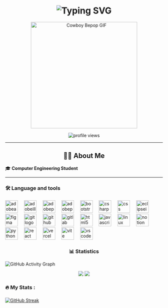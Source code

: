<h1 align="center">
  <img src="https://readme-typing-svg.demolab.com?font=Fira+Code&pause=1000&center=true&vCenter=true&width=435&color=00FF00&lines=Hi+there+%F0%9F%91%8B%2C+I'm+Kobos" alt="Typing SVG" />
</h1>

<p align="center">
  <img src="https://media0.giphy.com/media/v1.Y2lkPTc5MGI3NjExMGRhZGxzY2trejk3MGxjOTltZXY3dGwwcDlzNmt5Mm1mNWhpaTljcCZlcD12MV9pbnRlcm5hbF9naWZfYnlfaWQmY3Q9Zw/11KzOet1ElBDz2/giphy.gif" width="340" alt="Cowboy Bepop GIF" />
</p>

<p align="center">
  <img src="https://komarev.com/ghpvc/?username=kcodebos&label=Visitors&color=orange&style=flat-square" alt="profile views"/>
</p>

---

<h2 align="center">👩‍💻 About Me</h2>

🎓 **Computer Engineering Student**

---

<h3 align="left">🛠 Language and tools</h3>

###

<div align="left">
  <img src="https://skillicons.dev/icons?i=au" height="40" alt="adobeaudition logo"  />
  <img width="12" />
  <img src="https://skillicons.dev/icons?i=ai" height="40" alt="adobeillustrator logo"  />
  <img width="12" />
  <img src="https://skillicons.dev/icons?i=ps" height="40" alt="adobephotoshop logo"  />
  <img width="12" />
  <img src="https://skillicons.dev/icons?i=pr" height="40" alt="adobepremierepro logo"  />
  <img width="12" />
  <img src="https://skillicons.dev/icons?i=bootstrap" height="40" alt="bootstrap logo"  />
  <img width="12" />
  <img src="https://skillicons.dev/icons?i=cs" height="40" alt="csharp logo"  />
  <img width="12" />
  <img src="https://skillicons.dev/icons?i=css" height="40" alt="css logo"  />
  <img width="12" />
  <img src="https://skillicons.dev/icons?i=eclipse" height="40" alt="eclipseide logo"  />
  <img width="12" />
  <img src="https://skillicons.dev/icons?i=figma" height="40" alt="figma logo"  />
  <img width="12" />
  <img src="https://skillicons.dev/icons?i=git" height="40" alt="git logo"  />
  <img width="12" />
  <img src="https://skillicons.dev/icons?i=github" height="40" alt="github logo"  />
  <img width="12" />
  <img src="https://skillicons.dev/icons?i=gitlab" height="40" alt="gitlab logo"  />
  <img width="12" />
  <img src="https://skillicons.dev/icons?i=html" height="40" alt="html5 logo"  />
  <img width="12" />
  <img src="https://skillicons.dev/icons?i=js" height="40" alt="javascript logo"  />
  <img width="12" />
  <img src="https://skillicons.dev/icons?i=linux" height="40" alt="linux logo"  />
  <img width="12" />
  <img src="https://skillicons.dev/icons?i=notion" height="40" alt="notion logo"  />
  <img width="12" />
  <img src="https://skillicons.dev/icons?i=py" height="40" alt="python logo"  />
  <img width="12" />
  <img src="https://skillicons.dev/icons?i=react" height="40" alt="react logo"  />
  <img width="12" />
  <img src="https://skillicons.dev/icons?i=vercel" height="40" alt="vercel logo"  />
  <img width="12" />
  <img src="https://skillicons.dev/icons?i=vite" height="40" alt="vite logo"  />
  <img width="12" />
  <img src="https://skillicons.dev/icons?i=vscode" height="40" alt="vscode logo"  />
</div>

###


<h3 align="center">📊 Statistics</h3>

![GitHub Activity Graph](https://github-readme-activity-graph.vercel.app/graph?username=kodebos&theme=chartreuse-dark)

<p align="center">
  <img src="https://github-readme-stats.vercel.app/api?username=kodebos&show_icons=true&theme=chartreuse-dark" />
  <img src="https://github-readme-stats.vercel.app/api/top-langs/?username=kodebos&layout=compact&theme=chartreuse-dark" />
</p>

###

<h3 align="left">🔥   My Stats :</h3>

###

<a href="https://git.io/streak-stats"><img src="https://github-readme-streak-stats.herokuapp.com?user=kodebos&theme=chartreuse-dark" alt="GitHub Streak" /></a>

###
